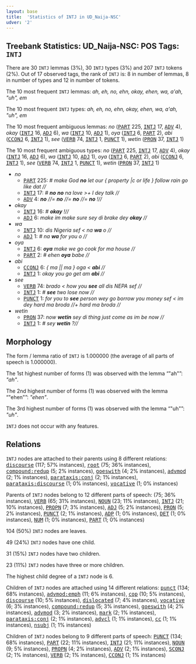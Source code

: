 ```yaml
---
layout: base
title:  'Statistics of INTJ in UD_Naija-NSC'
udver: '2'
---
```


## Treebank Statistics: UD_Naija-NSC: POS Tags: `INTJ`

There are 30 `INTJ` lemmas (3%), 30 `INTJ` types (3%) and 207 `INTJ` tokens (2%).
Out of 17 observed tags, the rank of `INTJ` is: 8 in number of lemmas, 8 in number of types and 12 in number of tokens.

The 10 most frequent `INTJ` lemmas: <em>ah, eh, no, ehn, okay, ehen, wa, a'ah, "uh", em</em>

The 10 most frequent `INTJ` types:  <em>ah, eh, no, ehn, okay, ehen, wa, a'ah, "uh", em</em>

The 10 most frequent ambiguous lemmas: <em>no</em> (<tt><a href="pcm_nsc-pos-PART.html">PART</a></tt> 225, <tt><a href="pcm_nsc-pos-INTJ.html">INTJ</a></tt> 17, <tt><a href="pcm_nsc-pos-ADV.html">ADV</a></tt> 4), <em>okay</em> (<tt><a href="pcm_nsc-pos-INTJ.html">INTJ</a></tt> 16, <tt><a href="pcm_nsc-pos-ADJ.html">ADJ</a></tt> 6), <em>wa</em> (<tt><a href="pcm_nsc-pos-INTJ.html">INTJ</a></tt> 10, <tt><a href="pcm_nsc-pos-ADJ.html">ADJ</a></tt> 1), <em>oya</em> (<tt><a href="pcm_nsc-pos-INTJ.html">INTJ</a></tt> 6, <tt><a href="pcm_nsc-pos-PART.html">PART</a></tt> 2), <em>abi</em> (<tt><a href="pcm_nsc-pos-CCONJ.html">CCONJ</a></tt> 6, <tt><a href="pcm_nsc-pos-INTJ.html">INTJ</a></tt> 1), <em>see</em> (<tt><a href="pcm_nsc-pos-VERB.html">VERB</a></tt> 74, <tt><a href="pcm_nsc-pos-INTJ.html">INTJ</a></tt> 1, <tt><a href="pcm_nsc-pos-PUNCT.html">PUNCT</a></tt> 1), <em>wetin</em> (<tt><a href="pcm_nsc-pos-PRON.html">PRON</a></tt> 37, <tt><a href="pcm_nsc-pos-INTJ.html">INTJ</a></tt> 1)

The 10 most frequent ambiguous types:  <em>no</em> (<tt><a href="pcm_nsc-pos-PART.html">PART</a></tt> 225, <tt><a href="pcm_nsc-pos-INTJ.html">INTJ</a></tt> 17, <tt><a href="pcm_nsc-pos-ADV.html">ADV</a></tt> 4), <em>okay</em> (<tt><a href="pcm_nsc-pos-INTJ.html">INTJ</a></tt> 16, <tt><a href="pcm_nsc-pos-ADJ.html">ADJ</a></tt> 6), <em>wa</em> (<tt><a href="pcm_nsc-pos-INTJ.html">INTJ</a></tt> 10, <tt><a href="pcm_nsc-pos-ADJ.html">ADJ</a></tt> 1), <em>oya</em> (<tt><a href="pcm_nsc-pos-INTJ.html">INTJ</a></tt> 6, <tt><a href="pcm_nsc-pos-PART.html">PART</a></tt> 2), <em>abi</em> (<tt><a href="pcm_nsc-pos-CCONJ.html">CCONJ</a></tt> 6, <tt><a href="pcm_nsc-pos-INTJ.html">INTJ</a></tt> 1), <em>see</em> (<tt><a href="pcm_nsc-pos-VERB.html">VERB</a></tt> 74, <tt><a href="pcm_nsc-pos-INTJ.html">INTJ</a></tt> 1, <tt><a href="pcm_nsc-pos-PUNCT.html">PUNCT</a></tt> 1), <em>wetin</em> (<tt><a href="pcm_nsc-pos-PRON.html">PRON</a></tt> 37, <tt><a href="pcm_nsc-pos-INTJ.html">INTJ</a></tt> 1)


* <em>no</em>
  * <tt><a href="pcm_nsc-pos-PART.html">PART</a></tt> 225: <em># make God <b>no</b> let our { property |c or life } follow rain go like dat //</em>
  * <tt><a href="pcm_nsc-pos-INTJ.html">INTJ</a></tt> 17: <em># <b>no</b> <b>no</b> na love >+ I dey talk //</em>
  * <tt><a href="pcm_nsc-pos-ADV.html">ADV</a></tt> 4: <em><b>no</b> //= <b>no</b> //= <b>no</b> //= <b>no</b> !//</em>
* <em>okay</em>
  * <tt><a href="pcm_nsc-pos-INTJ.html">INTJ</a></tt> 16: <em># <b>okay</b> !//</em>
  * <tt><a href="pcm_nsc-pos-ADJ.html">ADJ</a></tt> 6: <em>make im make sure sey di brake dey <b>okay</b> //</em>
* <em>wa</em>
  * <tt><a href="pcm_nsc-pos-INTJ.html">INTJ</a></tt> 10: <em>dis Nigeria sef < na <b>wa</b> o //</em>
  * <tt><a href="pcm_nsc-pos-ADJ.html">ADJ</a></tt> 1: <em># na <b>wa</b> for you o //</em>
* <em>oya</em>
  * <tt><a href="pcm_nsc-pos-INTJ.html">INTJ</a></tt> 6: <em><b>oya</b> make we go cook for ma house //</em>
  * <tt><a href="pcm_nsc-pos-PART.html">PART</a></tt> 2: <em># ehen <b>oya</b> babe //</em>
* <em>abi</em>
  * <tt><a href="pcm_nsc-pos-CCONJ.html">CCONJ</a></tt> 6: <em>{ ma || ma } oga < <b>abi</b> //</em>
  * <tt><a href="pcm_nsc-pos-INTJ.html">INTJ</a></tt> 1: <em>okay you go get am <b>abi</b> //</em>
* <em>see</em>
  * <tt><a href="pcm_nsc-pos-VERB.html">VERB</a></tt> 74: <em>brado < how you <b>see</b> all dis NEPA sef //</em>
  * <tt><a href="pcm_nsc-pos-INTJ.html">INTJ</a></tt> 1: <em># <b>see</b> two lose now //</em>
  * <tt><a href="pcm_nsc-pos-PUNCT.html">PUNCT</a></tt> 1: <em>for you to <b>see</b> person wey go borrow you money sef < im dey hard ma broda //+ hard ma broda //</em>
* <em>wetin</em>
  * <tt><a href="pcm_nsc-pos-PRON.html">PRON</a></tt> 37: <em>now <b>wetin</b> sey di thing just come as im be now //</em>
  * <tt><a href="pcm_nsc-pos-INTJ.html">INTJ</a></tt> 1: <em># sey <b>wetin</b> ?//</em>

## Morphology

The form / lemma ratio of `INTJ` is 1.000000 (the average of all parts of speech is 1.000000).

The 1st highest number of forms (1) was observed with the lemma “"ah"”: <em>"ah"</em>.

The 2nd highest number of forms (1) was observed with the lemma “"ehen"”: <em>"ehen"</em>.

The 3rd highest number of forms (1) was observed with the lemma “"uh"”: <em>"uh"</em>.

`INTJ` does not occur with any features.


## Relations

`INTJ` nodes are attached to their parents using 8 different relations: <tt><a href="pcm_nsc-dep-discourse.html">discourse</a></tt> (117; 57% instances), <tt><a href="pcm_nsc-dep-root.html">root</a></tt> (75; 36% instances), <tt><a href="pcm_nsc-dep-compound-redup.html">compound:redup</a></tt> (5; 2% instances), <tt><a href="pcm_nsc-dep-goeswith.html">goeswith</a></tt> (4; 2% instances), <tt><a href="pcm_nsc-dep-advmod.html">advmod</a></tt> (2; 1% instances), <tt><a href="pcm_nsc-dep-parataxis-conj.html">parataxis:conj</a></tt> (2; 1% instances), <tt><a href="pcm_nsc-dep-parataxis-discourse.html">parataxis:discourse</a></tt> (1; 0% instances), <tt><a href="pcm_nsc-dep-vocative.html">vocative</a></tt> (1; 0% instances)

Parents of `INTJ` nodes belong to 12 different parts of speech:  (75; 36% instances), <tt><a href="pcm_nsc-pos-VERB.html">VERB</a></tt> (65; 31% instances), <tt><a href="pcm_nsc-pos-NOUN.html">NOUN</a></tt> (23; 11% instances), <tt><a href="pcm_nsc-pos-INTJ.html">INTJ</a></tt> (21; 10% instances), <tt><a href="pcm_nsc-pos-PROPN.html">PROPN</a></tt> (7; 3% instances), <tt><a href="pcm_nsc-pos-ADJ.html">ADJ</a></tt> (5; 2% instances), <tt><a href="pcm_nsc-pos-PRON.html">PRON</a></tt> (5; 2% instances), <tt><a href="pcm_nsc-pos-PUNCT.html">PUNCT</a></tt> (2; 1% instances), <tt><a href="pcm_nsc-pos-ADP.html">ADP</a></tt> (1; 0% instances), <tt><a href="pcm_nsc-pos-DET.html">DET</a></tt> (1; 0% instances), <tt><a href="pcm_nsc-pos-NUM.html">NUM</a></tt> (1; 0% instances), <tt><a href="pcm_nsc-pos-PART.html">PART</a></tt> (1; 0% instances)

104 (50%) `INTJ` nodes are leaves.

49 (24%) `INTJ` nodes have one child.

31 (15%) `INTJ` nodes have two children.

23 (11%) `INTJ` nodes have three or more children.

The highest child degree of a `INTJ` node is 6.

Children of `INTJ` nodes are attached using 14 different relations: <tt><a href="pcm_nsc-dep-punct.html">punct</a></tt> (134; 68% instances), <tt><a href="pcm_nsc-dep-advmod-emph.html">advmod:emph</a></tt> (11; 6% instances), <tt><a href="pcm_nsc-dep-cop.html">cop</a></tt> (10; 5% instances), <tt><a href="pcm_nsc-dep-discourse.html">discourse</a></tt> (10; 5% instances), <tt><a href="pcm_nsc-dep-dislocated.html">dislocated</a></tt> (7; 4% instances), <tt><a href="pcm_nsc-dep-vocative.html">vocative</a></tt> (6; 3% instances), <tt><a href="pcm_nsc-dep-compound-redup.html">compound:redup</a></tt> (5; 3% instances), <tt><a href="pcm_nsc-dep-goeswith.html">goeswith</a></tt> (4; 2% instances), <tt><a href="pcm_nsc-dep-advmod.html">advmod</a></tt> (3; 2% instances), <tt><a href="pcm_nsc-dep-mark.html">mark</a></tt> (2; 1% instances), <tt><a href="pcm_nsc-dep-parataxis-conj.html">parataxis:conj</a></tt> (2; 1% instances), <tt><a href="pcm_nsc-dep-advcl.html">advcl</a></tt> (1; 1% instances), <tt><a href="pcm_nsc-dep-cc.html">cc</a></tt> (1; 1% instances), <tt><a href="pcm_nsc-dep-nsubj.html">nsubj</a></tt> (1; 1% instances)

Children of `INTJ` nodes belong to 9 different parts of speech: <tt><a href="pcm_nsc-pos-PUNCT.html">PUNCT</a></tt> (134; 68% instances), <tt><a href="pcm_nsc-pos-PART.html">PART</a></tt> (22; 11% instances), <tt><a href="pcm_nsc-pos-INTJ.html">INTJ</a></tt> (21; 11% instances), <tt><a href="pcm_nsc-pos-NOUN.html">NOUN</a></tt> (9; 5% instances), <tt><a href="pcm_nsc-pos-PROPN.html">PROPN</a></tt> (4; 2% instances), <tt><a href="pcm_nsc-pos-ADV.html">ADV</a></tt> (2; 1% instances), <tt><a href="pcm_nsc-pos-SCONJ.html">SCONJ</a></tt> (2; 1% instances), <tt><a href="pcm_nsc-pos-VERB.html">VERB</a></tt> (2; 1% instances), <tt><a href="pcm_nsc-pos-CCONJ.html">CCONJ</a></tt> (1; 1% instances)

